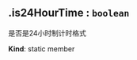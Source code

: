 <a name="module_miot/host/locale.is24HourTime"></a>

## .is24HourTime : <code>boolean</code>
是否是24小时制计时格式

**Kind**: static member  
